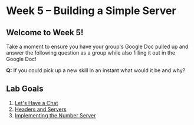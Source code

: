 # Week 5 – Building a Simple Server

<!-- **This is a DRAFT and may change before lab on Tuesday!** -->
## Welcome to Week 5!

Take a moment to ensure you have your group's Google Doc pulled up and answer the following question as a group while also filling it out in the Google Doc!

**Q:** If you could pick up a new skill in an instant what would it be and why?

## Lab Goals

1. [Let's Have a Chat](./start-pa3.html)
2. [Headers and Servers](./header-intro.html)
3. [Implementing the Number Server](./number-server.html)


